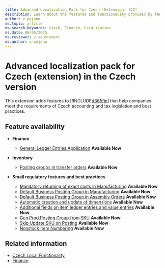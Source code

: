 ```yaml
---
title: Advanced Localization Pack for Czech (Extension) [CZ]
description: Learn about the features and functionality provided by the Advanced Localization Pack for Czech extension.
author: v-pejano
ms.topic: article
ms.search.keywords: Czech, Finance, Localization
ms.date: 06/06/2025
ms.reviewer: v-soumramani
ms.author: v-pejano
---
```


# Advanced localization pack for Czech (extension) in the Czech version

This extension adds features to [!INCLUDE[d365fin](../../includes/d365fin_md.md)] that help companies meet the requirements of Czech accounting and tax legislation and best practices.

## Feature availability

- **Finance**
  - [General Ledger Entries Application](general-ledger-entries-application.md) **Available Now**

- **Inventory**
  - [Posting groups in transfer orders](how-to-use-posting-groups-in-transfer-orders.md) **Available Now**

- **Small regulatory features and best practices**
  - [Mandatory returning of exact costs in Manufacturing](how-to-setup-mandatory-return-exact-costs-manufacturing.md) **Available Now**
  - [Default Business Posting Group in Manufacturing](how-to-setup-default-bus-post-group-manufacturing.md) **Available Now**
  - [Default Business Posting Group in Assembly Orders](how-to-setup-default-bus-post-group-assembly-orders.md) **Available Now**
  - [Automatic creation and update of dimensions](how-to-setup-automatic-creation-and-update-dimensions.md) **Available Now**
  - [Additional fields on item ledger entries and value entries](how-to-use-add-fields-item-entries.md) **Available Now**
  - [Gen.Prod.Posting Group from SKU](how-to-setup-gen-prod-posting-group-from-sku.md) **Available Now**
  - [Skip Update SKU on Posting](how-to-setup-skip-update-sku-on-posting.md) **Available Now**
  - [Nonstock Item Numbering](how-to-setup-nonstock-item-numbering.md) **Available Now**

## Related information

- [Czech Local Functionality](czech-local-functionality.md)  
- [Finance](../../finance.md)  
